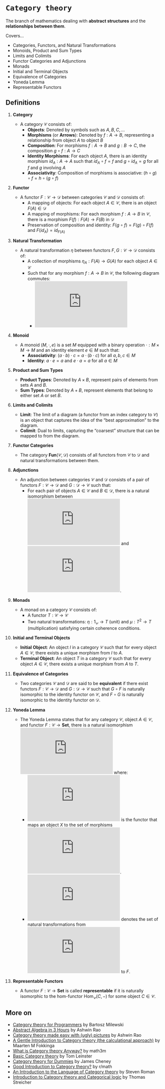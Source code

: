 # `Category theory`

The branch of mathematics dealing with **abstract structures** and the **relationships between them**.

Covers...

* Categories, Functors, and Natural Transformations
* Monoids, Product and Sum Types
* Limits and Colimits
* Functor Categories and Adjunctions
* Monads 
* Initial and Terminal Objects
* Equivalence of Categories
* Yoneda Lemma
* Representable Functors

## Definitions

1. **Category**
    * A category $\mathcal{C}$ consists of:
        * **Objects**: Denoted by symbols such as $A, B, C, \ldots$
        * **Morphisms** (or **Arrows**): Denoted by $f: A \to B$, representing a relationship from object $A$ to object $B$
        * **Composition**: For morphisms $f: A \to B$ and $g: B \to C$, the composition $g \circ f: A \to C$
        * **Identity Morphisms**: For each object $A$, there is an identity morphism $id_A: A \to A$ such that $id_A \circ f = f$ and $g \circ id_A = g$ for all $f$ and $g$ involving $A$
        * **Associativity**: Composition of morphisms is associative: $(h \circ g) \circ f = h \circ (g \circ f)$

2. **Functor**
    * A functor $F: \mathcal{C} \to \mathcal{D}$ between categories $\mathcal{C}$ and $\mathcal{D}$ consists of:
        * A mapping of objects: For each object $A \in \mathcal{C}$, there is an object $F(A) \in \mathcal{D}$
        * A mapping of morphisms: For each morphism $f: A \to B$ in $\mathcal{C}$, there is a morphism $F(f): F(A) \to F(B)$ in $\mathcal{D}$
        * Preservation of composition and identity: $F(g \circ f) = F(g) \circ F(f)$ and $F(id_A) = id_{F(A)}$

3. **Natural Transformation**
    * A natural transformation $\eta$ between functors $F, G: \mathcal{C} \to \mathcal{D}$ consists of:
        * A collection of morphisms $\eta_A: F(A) \to G(A)$ for each object $A \in \mathcal{C}$
        * Such that for any morphism $f: A \to B$ in $\mathcal{C}$, the following diagram commutes:
            * ![commutative diagram](https://latex.codecogs.com/png.latex?%24%24%5Cbegin%7Barray%7D%7Bccc%7DF(A)%20%26%20%5Cxrightarrow%7B%5Ceta_A%7D%20%26%20G(A)%20%5C%5C%20%5Cdownarrow%7BF(f)%7D%20%26%20%26%20%5Cdownarrow%7BG(f)%7D%20%5C%5C%20F(B)%20%26%20%5Cxrightarrow%7B%5Ceta_B%7D%20%26%20G(B)%5Cend%7Barray%7D%24%24)

4. **Monoid**
    * A monoid $(M, \cdot, e)$ is a set $M$ equipped with a binary operation $\cdot: M \times M \to M$ and an identity element $e \in M$ such that:
        * **Associativity**: $(a \cdot b) \cdot c = a \cdot (b \cdot c)$ for all $a, b, c \in M$
        * **Identity**: $a \cdot e = a$ and $e \cdot a = a$ for all $a \in M$

5. **Product and Sum Types**
    * **Product Types**: Denoted by $A \times B$, represent pairs of elements from sets $A$ and $B$.
    * **Sum Types**: Denoted by $A + B$, represent elements that belong to either set $A$ or set $B$.

6. **Limits and Colimits**
    * **Limit**: The limit of a diagram (a functor from an index category to $\mathcal{C}$) is an object that captures the idea of the “best approximation” to the diagram.
    * **Colimit**: Dual to limits, capturing the “coarsest” structure that can be mapped to from the diagram.

7. **Functor Categories**
    * The category **Fun**$(\mathcal{C}, \mathcal{D})$ consists of all functors from $\mathcal{C}$ to $\mathcal{D}$ and natural transformations between them.

8. **Adjunctions**
    * An adjunction between categories $\mathcal{C}$ and $\mathcal{D}$ consists of a pair of functors $F: \mathcal{C} \to \mathcal{D}$ and $G: \mathcal{D} \to \mathcal{C}$ such that:
        * For each pair of objects $A \in \mathcal{C}$ and $B \in \mathcal{D}$, there is a natural isomorphism between ![math expression](https://latex.codecogs.com/png.latex?%5Ctext%7BHom%7D_%7B%5Cmathcal%7BD%7D%7D%28F%28A%29%2C%20B%29%20%5Ctext%7B) and ![math expression](https://latex.codecogs.com/png.latex?%5Ctext%7BHom%7D_%7B%5Cmathcal%7BC%7D%7D%28A%2C%20G%28B%29%29).

9. **Monads**
    * A monad on a category $\mathcal{C}$ consists of:
        * A functor $T: \mathcal{C} \to \mathcal{C}$
        * Two natural transformations: $\eta: 1_{\mathcal{C}} \to T$ (unit) and $\mu: T^2 \to T$ (multiplication) satisfying certain coherence conditions.

10. **Initial and Terminal Objects**
    * **Initial Object**: An object $I$ in a category $\mathcal{C}$ such that for every object $A \in \mathcal{C}$, there exists a unique morphism from $I$ to $A$.
    * **Terminal Object**: An object $T$ in a category $\mathcal{C}$ such that for every object $A \in \mathcal{C}$, there exists a unique morphism from $A$ to $T$.

11. **Equivalence of Categories**
    * Two categories $\mathcal{C}$ and $\mathcal{D}$ are said to be **equivalent** if there exist functors $F: \mathcal{C} \to \mathcal{D}$ and $G: \mathcal{D} \to \mathcal{C}$ such that $G \circ F$ is naturally isomorphic to the identity functor on $\mathcal{C}$, and $F \circ G$ is naturally isomorphic to the identity functor on $\mathcal{D}$.

12. **Yoneda Lemma**
    * The Yoneda Lemma states that for any category $\mathcal{C}$, object $A \in \mathcal{C}$, and functor $F: \mathcal{C} \to \textbf{Set}$, there is a natural isomorphism ![Yoneda Lemma](https://latex.codecogs.com/png.latex?%5Ctext%7BNat%7D%28%5Ctext%7BHom%7D_%7B%5Cmathcal%7BC%7D%7D%28-%2C%20A%29%2C%20F%29%20%5Ccong%20F%28A%29) where:
       * ![Hom](https://latex.codecogs.com/png.latex?%5Ctext%7BHom%7D_%7B%5Cmathcal%7BC%7D%7D%28-%2C%20A%29) is the functor that maps an object $X$ to the set of morphisms ![Hom](https://latex.codecogs.com/png.latex?%5Ctext%7BHom%7D_%7B%5Cmathcal%7BC%7D%7D%28X%2C%20A%29).
       * ![Nat](https://latex.codecogs.com/png.latex?%5Ctext%7BNat%7D%28%5Ctext%7BHom%7D_%7B%5Cmathcal%7BC%7D%7D%28-%2C%20A%29%2C%20F%29) denotes the set of natural transformations from ![Hom](https://latex.codecogs.com/png.latex?%5Ctext%7BHom%7D_%7B%5Cmathcal%7BC%7D%7D%28-%2C%20A%29) to $F$.

13. **Representable Functors**
    * A functor $F: \mathcal{C} \to \textbf{Set}$ is called **representable** if it is naturally isomorphic to the hom-functor $\text{Hom}_{\mathcal{C}}(C, -)$ for some object $C \in \mathcal{C}$.

## More on

* [Category theory for Programmers](https://unglueit-files.s3.amazonaws.com/ebf/e90890f0a6ea420c9825657d6f3a851d.pdf) by Bartosz Milewski
* [Abstract Algebra in 3 Hours](https://www.slideshare.net/slideshow/abstract-algebra-in-3-hours/70763563) by Ashwin Rao
* [Category theory made easy with (ugly) pictures](https://www.slideshare.net/slideshow/category-theory-made-easy-with-ugly-pictures-73745930/73745930) by Ashwin Rao
* [A Gentle Introduction to Category theory (the calculational approach)](https://maartenfokkinga.github.io/utwente/mmf92b.pdf) by Maarten M Fokkinga
* [What is Category theory Anyway?](https://www.math3ma.com/blog/what-is-category-theory-anyway) by math3m
* [Basic Category theory](https://arxiv.org/pdf/1612.09375) by Tom Leinster
* [Category theory for Dummies](https://homepages.inf.ed.ac.uk/jcheney/presentations/ct4d1.pdf) by James Cheney
* [Good Introduction to Category theory?](https://www.reddit.com/r/math/comments/r4yoc0/good_introduction_to_category_theory/) by r/math
* [An Introduction to the Language of Category theory](http://www.ms.lt/derlius/StevenRoman-AnIntroductionToTheLanguageOfCategoryTheory.pdf) by Steven Roman
* [Introduction to Category theory and Categorical logic](https://www2.mathematik.tu-darmstadt.de/~streicher/CTCL.pdf) by Thomas Streicher

